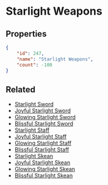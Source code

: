# Starlight Weapons

<no description available>

## Properties

```json
{
    "id": 247,
    "name": "Starlight Weapons",
    "count": -100
}
```

## Related

- [Starlight Sword](../items/6405-starlight-sword.md)
- [Joyful Starlight Sword](../items/6406-joyful-starlight-sword.md)
- [Glowing Starlight Sword](../items/6407-glowing-starlight-sword.md)
- [Blissful Starlight Sword](../items/6408-blissful-starlight-sword.md)
- [Starlight Staff](../items/6409-starlight-staff.md)
- [Joyful Starlight Staff](../items/6410-joyful-starlight-staff.md)
- [Glowing Starlight Staff](../items/6411-glowing-starlight-staff.md)
- [Blissful Starlight Staff](../items/6412-blissful-starlight-staff.md)
- [Starlight Skean](../items/6413-starlight-skean.md)
- [Joyful Starlight Skean](../items/6414-joyful-starlight-skean.md)
- [Glowing Starlight Skean](../items/6415-glowing-starlight-skean.md)
- [Blissful Starlight Skean](../items/6416-blissful-starlight-skean.md)

